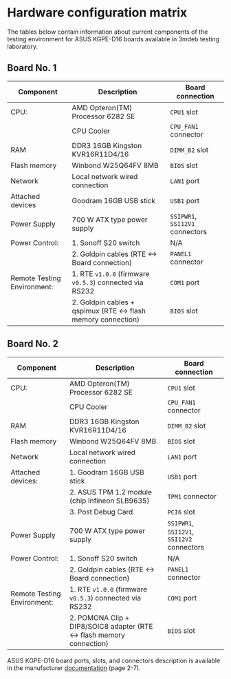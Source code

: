 # Hardware configuration matrix

The tables below contain information about current components of the testing 
environment for ASUS KGPE-D16 boards available in 3mdeb testing laboratory.

## Board No. 1

| Component                  | Description                                                  | Board connection                           |
|----------------------------|--------------------------------------------------------------|--------------------------------------------|
| CPU:                       | AMD Opteron(TM) Processor 6282 SE                            | `CPU1` slot                                |
|                            | CPU Cooler                                                   | `CPU_FAN1` connector                       |
| RAM                        | DDR3 16GB Kingston KVR16R11D4/16                             | `DIMM_B2` slot                             |
| Flash memory               | Winbond W25Q64FV 8MB                                         | `BIOS` slot                                |
| Network                    | Local network wired connection                               | `LAN1` port                                |
| Attached devices           | Goodram 16GB USB stick                                       | `USB1` port                                |
| Power Supply               | 700 W ATX type power supply                                  | `SSIPWR1`, `SSI12V1` connectors            |
| Power Control:             | 1. Sonoff S20 switch                                         | N/A                                        |
|                            | 2. Goldpin cables (RTE <-> Board connection)                 | `PANEL1` connector                         |
| Remote Testing Environment:| 1. RTE `v1.0.0` (firmware `v0.5.3`) connected via RS232      | `COM1` port                                |
|                            | 2. Goldpin cables + qspimux (RTE <-> flash memory connection)| `BIOS` slot                                |

## Board No. 2

| Component                  | Description                                                          | Board connection                           |
|----------------------------|----------------------------------------------------------------------|--------------------------------------------|
| CPU:                       | AMD Opteron(TM) Processor 6282 SE                                    | `CPU1` slot                                |
|                            | CPU Cooler                                                           | `CPU_FAN1` connector                       |
| RAM                        | DDR3 16GB Kingston KVR16R11D4/16                                     | `DIMM_B2` slot                             |
| Flash memory               | Winbond W25Q64FV 8MB                                                 | `BIOS` slot                                |
| Network                    | Local network wired connection                                       | `LAN1` port                                |
| Attached devices:          | 1. Goodram 16GB USB stick                                            | `USB1` port                                |
|                            | 2. ASUS TPM 1.2 module (chip Infineon SLB9635)                       | `TPM1` connector                           |
|                            | 3. Post Debug Card                                                   | `PCI6` slot                                |
| Power Supply               | 700 W ATX type power supply                                          | `SSIPWR1`, `SSI12V1`, `SSI12V2` connectors |
| Power Control:             | 1. Sonoff S20 switch                                                 | N/A                                        |
|                            | 2. Goldpin cables (RTE <-> Board connection)                         | `PANEL1` connector                         |
| Remote Testing Environment:| 1. RTE `v1.0.0` (firmware `v0.5.3`) connected via RS232              | `COM1` port                                | 
|                            | 2. POMONA Clip + DIP8/SOIC8 adapter (RTE <-> flash memory connection)| `BIOS` slot                                |

ASUS KGPE-D16 board ports, slots, and connectors description is available in the
 manufacturer [documentation](https://dlcdnets.asus.com/pub/ASUS/mb/SocketG34(1944)/KGPE-D16/Menual_QVL/E8847_KGPE-D16.pdf)
 (page 2-7).